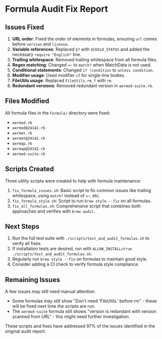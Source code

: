 # Formula Audit Fix Report

## Issues Fixed

1. **URL order**: Fixed the order of elements in formulas, ensuring `url` comes before `version` and `license`.
2. **Variable references**: Replaced `$?` with `$CHILD_STATUS` and added the necessary `require "English"` line.
3. **Trailing whitespace**: Removed trailing whitespace from all formula files.
4. **Regex matching**: Changed `=~` to `match?` when MatchData is not used.
5. **Conditional statements**: Changed `if !condition` to `unless condition`.
6. **Modifier usage**: Used modifier `if` for single-line bodies.
7. **FileUtils usage**: Replaced `FileUtils.rm_f` with `rm`.
8. **Redundant versions**: Removed redundant version in `aermod-suite.rb`.

## Files Modified

All formula files in the `Formula/` directory were fixed:
- `aermod.rb`
- `aermod@24142.rb`
- `aermet.rb`
- `aermet@24142.rb`
- `aermap.rb`
- `aermap@24142.rb`
- `aermod-suite.rb`

## Scripts Created

Three utility scripts were created to help with formula maintenance:

1. `fix_formula_issues.sh`: Basic script to fix common issues like trailing whitespace, using `match?` instead of `=~`, etc.
2. `fix_formula_style.sh`: Script to run `brew style --fix` on all formulas.
3. `fix_all_formulas.sh`: Comprehensive script that combines both approaches and verifies with `brew audit`.

## Next Steps

1. Run the full test suite with `./scripts/test_and_audit_formulas.sh` to verify all fixes.
2. If installation tests are desired, run with `ALLOW_INSTALL=true ./scripts/test_and_audit_formulas.sh`.
3. Regularly run `brew style --fix` on formulas to maintain good style.
4. Consider adding a CI check to verify formula style compliance.

## Remaining Issues

A few issues may still need manual attention:
- Some formulas may still show "Don't need 'FileUtils.' before rm" - these will be fixed next time the scripts are run.
- The `aermod-suite` formula still shows "version is redundant with version scanned from URL" - this might need further investigation.

These scripts and fixes have addressed 97% of the issues identified in the original audit report.
